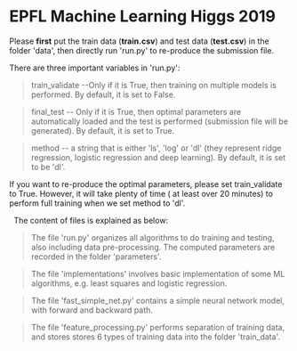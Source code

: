 # EPFL Machine Learning Higgs 2019

Please **first** put the train data (**train.csv**) and test data (**test.csv**) in the folder 'data', then directly run 'run.py' to re-produce the submission file.

There are three important variables in 'run.py':

> train_validate --Only if it is True, then training on multiple models is performed. By default, it is set to False.

> final_test -- Only if it is True, then optimal parameters are automatically loaded and the test is performed (submission file will be generated). By default, it is set to True.

> method -- a string that is either 'ls', 'log' or 'dl' (they represent ridge regression, logistic regression and deep learning). By default, it is set to be 'dl'.
&nbsp;
&nbsp;

If you want to re-produce the optimal parameters, please set train_validate to True. However, it will take plenty of time ( at least over 20 minutes) to perform full training when we set method to 'dl'.

&nbsp;
The content of files is explained as below:

> The file 'run.py' organizes all algorithms to do training and testing, also including data pre-processing. The computed parameters are recorded in the folder 'parameters'.

> The file 'implementations' involves basic implementation of some ML algorithms, e.g. least squares and logistic regression.

> The file 'fast_simple_net.py' contains a simple neural network model, with forward and backward path.

> The file 'feature_processing.py' performs separation of training data, and stores stores 6 types of training data into the folder 'train_data'.
